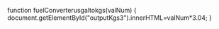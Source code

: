 function fuelConverterusgaltokgs(valNum)
{
  document.getElementById("outputKgs3").innerHTML=valNum*3.04;
}
